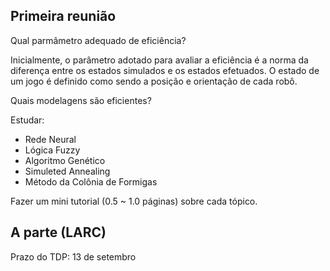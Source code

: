 ## Primeira reunião

Qual parmâmetro adequado de eficiência?

Inicialmente, o parâmetro adotado para avaliar a eficiência é a norma da diferença entre os
estados simulados e os estados efetuados. O estado de um jogo é definido como sendo a posição
e orientação de cada robô.

Quais modelagens são eficientes?

Estudar:

- Rede Neural
- Lógica Fuzzy
- Algoritmo Genético
- Simuleted Annealing
- Método da Colônia de Formigas

Fazer um mini tutorial (0.5 ~ 1.0 páginas) sobre cada tópico.

## A parte (LARC)

Prazo do TDP: 13 de setembro
